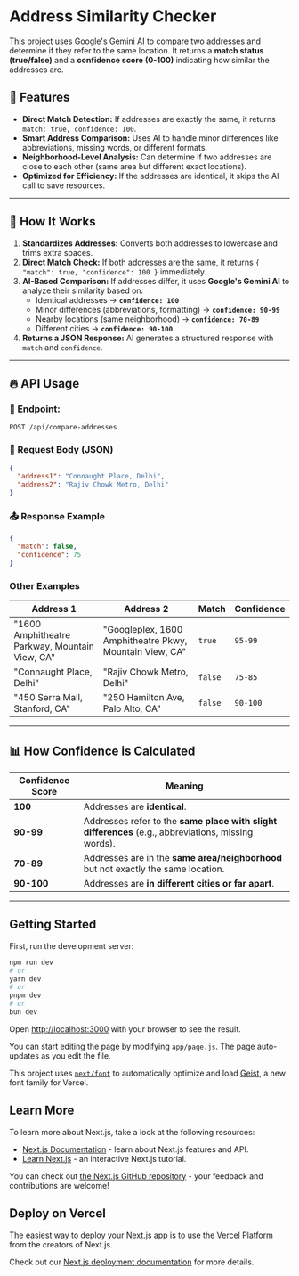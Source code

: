 
# Address Similarity Checker

This project uses Google's Gemini AI to compare two addresses and determine if they refer to the same location. It returns a **match status (true/false)** and a **confidence score (0-100)** indicating how similar the addresses are.

## 🚀 Features

- **Direct Match Detection:** If addresses are exactly the same, it returns `match: true, confidence: 100`.
- **Smart Address Comparison:** Uses AI to handle minor differences like abbreviations, missing words, or different formats.
- **Neighborhood-Level Analysis:** Can determine if two addresses are close to each other (same area but different exact locations).
- **Optimized for Efficiency:** If the addresses are identical, it skips the AI call to save resources.

---

## 📌 How It Works

1. **Standardizes Addresses:** Converts both addresses to lowercase and trims extra spaces.
2. **Direct Match Check:** If both addresses are the same, it returns `{ "match": true, "confidence": 100 }` immediately.
3. **AI-Based Comparison:** If addresses differ, it uses **Google's Gemini AI** to analyze their similarity based on:
   - Identical addresses → **`confidence: 100`**
   - Minor differences (abbreviations, formatting) → **`confidence: 90-99`**
   - Nearby locations (same neighborhood) → **`confidence: 70-89`**
   - Different cities → **`confidence: 90-100`**
4. **Returns a JSON Response:** AI generates a structured response with `match` and `confidence`.

---

## 🔥 API Usage

### **📌 Endpoint:**  
`POST /api/compare-addresses`

### **👥 Request Body (JSON)**
```json
{
  "address1": "Connaught Place, Delhi",
  "address2": "Rajiv Chowk Metro, Delhi"
}
```

### **📤 Response Example**
```json
{
  "match": false,
  "confidence": 75
}
```

### **Other Examples**

| Address 1 | Address 2 | Match | Confidence |
|-----------|----------|--------|------------|
| "1600 Amphitheatre Parkway, Mountain View, CA" | "Googleplex, 1600 Amphitheatre Pkwy, Mountain View, CA" | `true` | `95-99` |
| "Connaught Place, Delhi" | "Rajiv Chowk Metro, Delhi" | `false` | `75-85` |
| "450 Serra Mall, Stanford, CA" | "250 Hamilton Ave, Palo Alto, CA" | `false` | `90-100` |

---

## 📊 How Confidence is Calculated

| Confidence Score | Meaning |
|-----------------|---------|
| **100** | Addresses are **identical**. |
| **90-99** | Addresses refer to the **same place with slight differences** (e.g., abbreviations, missing words). |
| **70-89** | Addresses are in the **same area/neighborhood** but not exactly the same location. |
| **90-100** | Addresses are **in different cities or far apart**. |

---






















## Getting Started

First, run the development server:

```bash
npm run dev
# or
yarn dev
# or
pnpm dev
# or
bun dev
```

Open [http://localhost:3000](http://localhost:3000) with your browser to see the result.

You can start editing the page by modifying `app/page.js`. The page auto-updates as you edit the file.

This project uses [`next/font`](https://nextjs.org/docs/app/building-your-application/optimizing/fonts) to automatically optimize and load [Geist](https://vercel.com/font), a new font family for Vercel.

## Learn More

To learn more about Next.js, take a look at the following resources:

- [Next.js Documentation](https://nextjs.org/docs) - learn about Next.js features and API.
- [Learn Next.js](https://nextjs.org/learn) - an interactive Next.js tutorial.

You can check out [the Next.js GitHub repository](https://github.com/vercel/next.js) - your feedback and contributions are welcome!

## Deploy on Vercel

The easiest way to deploy your Next.js app is to use the [Vercel Platform](https://vercel.com/new?utm_medium=default-template&filter=next.js&utm_source=create-next-app&utm_campaign=create-next-app-readme) from the creators of Next.js.

Check out our [Next.js deployment documentation](https://nextjs.org/docs/app/building-your-application/deploying) for more details.

